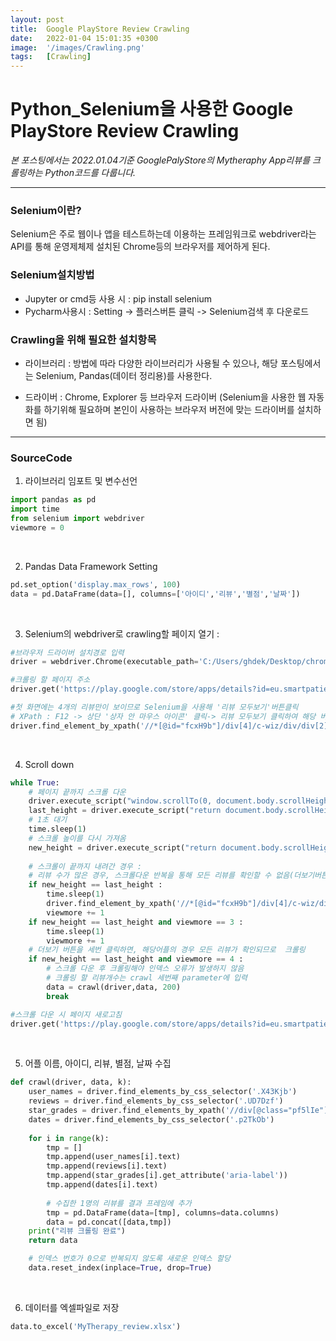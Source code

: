 ```yaml
---
layout: post
title:  Google PlayStore Review Crawling
date:   2022-01-04 15:01:35 +0300
image:  '/images/Crawling.png'
tags:   [Crawling]
---
```


# Python_Selenium을 사용한 Google PlayStore Review Crawling <br/> 

*본 포스팅에서는 2022.01.04기준 GooglePalyStore의 Mytheraphy App리뷰를 크롤링하는 Python코드를 다룹니다.*

___

### Selenium이란? <br/>
Selenium은 주로 웹이나 앱을 테스트하는데 이용하는 프레임워크로 webdriver라는 API를 통해 운영제체제 설치된 Chrome등의 브라우저를 제어하게 된다.<br/>


### Selenium설치방법 <br/>
- Jupyter or cmd등 사용 시 : pip install selenium<br/>
- Pycharm사용시 : Setting -> 플러스버튼 클릭 -> Selenium검색 후 다운로드<br/>


### Crawling을 위해 필요한 설치항목 <br/>
- 라이브러리 : 방법에 따라 다양한 라이브러리가 사용될 수 있으나, 해당 포스팅에서는 Selenium, Pandas(데이터 정리용)를 사용한다.<br/>

- 드라이버 : Chrome, Explorer 등 브라우저 드라이버 (Selenium을 사용한 웹 자동화를 하기위해 필요하며 본인이 사용하는 브라우저 버전에 맞는 드라이버를 설치하면 됨)

___

### SourceCode <br/>
1. 라이브러리 임포트 및 변수선언 <br/>

```python
import pandas as pd
import time
from selenium import webdriver
viewmore = 0
```
<br/>

2. Pandas Data Framework Setting <br/>

```python
pd.set_option('display.max_rows', 100) 
data = pd.DataFrame(data=[], columns=['아이디','리뷰','별점','날짜'])
```
<br/>

3. Selenium의 webdriver로 crawling할 페이지 열기 :<br/>

```python
#브라우저 드라이버 설치경로 입력
driver = webdriver.Chrome(executable_path='C:/Users/ghdek/Desktop/chromedriver')  

#크롤링 할 페이지 주소
driver.get('https://play.google.com/store/apps/details?id=eu.smartpatient.mytherapy&hl=ko&gl=US') 

#첫 화면에는 4개의 리뷰만이 보이므로 Selenium을 사용해 '리뷰 모두보기'버튼클릭 
# XPath : F12 -> 상단 '상자 안 마우스 아이콘' 클릭-> 리뷰 모두보기 클릭하여 해당 버튼이 작성된 소스코드 확인 -> 마우스 우클릭 -> Copy -> Copy xpath
driver.find_element_by_xpath('//*[@id="fcxH9b"]/div[4]/c-wiz/div/div[2]/div/div/main/div/div[1]/div[6]/div/span/span').click() 
```
<br/>

4. Scroll down <br/>

```python
while True:
    # 페이지 끝까지 스크롤 다운
    driver.execute_script("window.scrollTo(0, document.body.scrollHeight);")
    last_height = driver.execute_script("return document.body.scrollHeight")
    # 1초 대기
    time.sleep(1)
    # 스크롤 높이를 다시 가져옴
    new_height = driver.execute_script("return document.body.scrollHeight")
    
    # 스크롤이 끝까지 내려간 경우 : 
    # 리뷰 수가 많은 경우, 스크롤다운 반복을 통해 모든 리뷰를 확인할 수 없음(더보기버튼 클릭필요)
    if new_height == last_height :
        time.sleep(1)
        driver.find_element_by_xpath('//*[@id="fcxH9b"]/div[4]/c-wiz/div/div[2]/div/div/main/div/div[1]/div[2]/div[2]/div/span/span').click()
        viewmore += 1
    if new_height == last_height and viewmore == 3 :
        time.sleep(1)
        viewmore += 1
    # 더보기 버튼을 세번 클릭하면, 해당어플의 경우 모든 리뷰가 확인되므로  크롤링
    if new_height == last_height and viewmore == 4 :
        # 스크롤 다운 후 크롤링해야 인덱스 오류가 발생하지 않음 
        # 크롤링 할 리뷰개수는 crawl 세번째 parameter에 입력
        data = crawl(driver,data, 200)
        break

#스크롤 다운 시 페이지 새로고침
driver.get('https://play.google.com/store/apps/details?id=eu.smartpatient.mytherapy&hl=ko&gl=US&showAllReviews=true')
```
<br/>

5. 어플 이름, 아이디, 리뷰, 별점, 날짜 수집 <br/>

```python
def crawl(driver, data, k):
    user_names = driver.find_elements_by_css_selector('.X43Kjb') 
    reviews = driver.find_elements_by_css_selector('.UD7Dzf')
    star_grades = driver.find_elements_by_xpath('//div[@class="pf5lIe"]/div[@role="img"]')
    dates = driver.find_elements_by_css_selector('.p2TkOb')
    
    for i in range(k):
        tmp = []
        tmp.append(user_names[i].text)
        tmp.append(reviews[i].text)
        tmp.append(star_grades[i].get_attribute('aria-label'))
        tmp.append(dates[i].text)
        
        # 수집한 1명의 리뷰를 결과 프레임에 추가
        tmp = pd.DataFrame(data=[tmp], columns=data.columns)
        data = pd.concat([data,tmp])
    print("리뷰 크롤링 완료")
    return data

    # 인덱스 번호가 0으로 반복되지 않도록 새로운 인덱스 할당
    data.reset_index(inplace=True, drop=True)
```
<br/>

6. 데이터를 엑셀파일로 저장<br/>

```python
data.to_excel('MyTherapy_review.xlsx')
```
